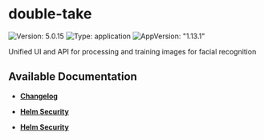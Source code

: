 # double-take

![Version: 5.0.15](https://img.shields.io/badge/Version-5.0.15-informational?style=flat-square) ![Type: application](https://img.shields.io/badge/Type-application-informational?style=flat-square) ![AppVersion: "1.13.1"](https://img.shields.io/badge/AppVersion-"1.13.1"-informational?style=flat-square)

Unified UI and API for processing and training images for facial recognition

## Available Documentation

- [**Changelog**](CHANGELOG)

- [**Helm Security**](container-security)

- [**Helm Security**](helm-security)

